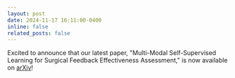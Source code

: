 ```yaml
---
layout: post
date: 2024-11-17 16:11:00-0400
inline: false
related_posts: false
---
```


Excited to announce that our latest paper, "Multi-Modal Self-Supervised Learning for Surgical Feedback Effectiveness Assessment," is now available on [arXiv](https://arxiv.org/abs/2411.10919)!